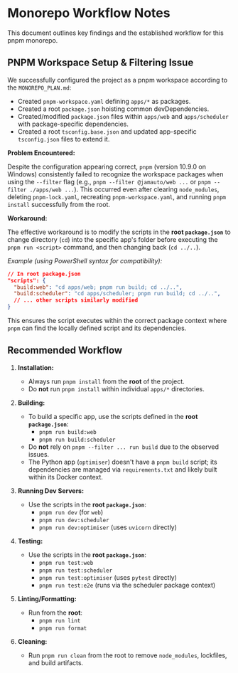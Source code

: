 # Monorepo Workflow Notes

This document outlines key findings and the established workflow for this pnpm monorepo.

## PNPM Workspace Setup & Filtering Issue

We successfully configured the project as a pnpm workspace according to the `MONOREPO_PLAN.md`:

*   Created `pnpm-workspace.yaml` defining `apps/*` as packages.
*   Created a root `package.json` hoisting common devDependencies.
*   Created/modified `package.json` files within `apps/web` and `apps/scheduler` with package-specific dependencies.
*   Created a root `tsconfig.base.json` and updated app-specific `tsconfig.json` files to extend it.

**Problem Encountered:**

Despite the configuration appearing correct, `pnpm` (version 10.9.0 on Windows) consistently failed to recognize the workspace packages when using the `--filter` flag (e.g., `pnpm --filter @jamauto/web ...` or `pnpm --filter ./apps/web ...`). This occurred even after clearing `node_modules`, deleting `pnpm-lock.yaml`, recreating `pnpm-workspace.yaml`, and running `pnpm install` successfully from the root.

**Workaround:**

The effective workaround is to modify the scripts in the **root `package.json`** to change directory (`cd`) into the specific app's folder before executing the `pnpm run <script>` command, and then changing back (`cd ../..`).

*Example (using PowerShell syntax for compatibility):*

```json
// In root package.json
"scripts": {
  "build:web": "cd apps/web; pnpm run build; cd ../..",
  "build:scheduler": "cd apps/scheduler; pnpm run build; cd ../..",
  // ... other scripts similarly modified
}
```

This ensures the script executes within the correct package context where `pnpm` can find the locally defined script and its dependencies.

## Recommended Workflow

1.  **Installation:**
    *   Always run `pnpm install` from the **root** of the project.
    *   Do **not** run `pnpm install` within individual `apps/*` directories.

2.  **Building:**
    *   To build a specific app, use the scripts defined in the **root `package.json`**:
        *   `pnpm run build:web`
        *   `pnpm run build:scheduler`
    *   Do **not** rely on `pnpm --filter ... run build` due to the observed issues.
    *   The Python app (`optimiser`) doesn't have a `pnpm build` script; its dependencies are managed via `requirements.txt` and likely built within its Docker context.

3.  **Running Dev Servers:**
    *   Use the scripts in the **root `package.json`**:
        *   `pnpm run dev` (for `web`)
        *   `pnpm run dev:scheduler`
        *   `pnpm run dev:optimiser` (uses `uvicorn` directly)

4.  **Testing:**
    *   Use the scripts in the **root `package.json`**:
        *   `pnpm run test:web`
        *   `pnpm run test:scheduler`
        *   `pnpm run test:optimiser` (uses `pytest` directly)
        *   `pnpm run test:e2e` (runs via the scheduler package context)

5.  **Linting/Formatting:**
    *   Run from the **root**:
        *   `pnpm run lint`
        *   `pnpm run format`

6.  **Cleaning:**
    *   Run `pnpm run clean` from the root to remove `node_modules`, lockfiles, and build artifacts. 